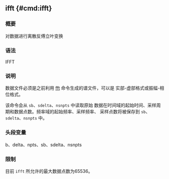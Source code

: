 ## ifft {#cmd:ifft}

### 概要

对数据进行离散反傅立叶变换

### 语法

IFFT

### 说明

数据文件必须是之前利用 [fft](/commands/fft.html)
命令生成的谱文件，可以是 实部-虚部格式或振幅-相位格式。

该命令会从 `sb`、`sdelta`、`nsnpts` 中读取原始
数据在时间域的起始时间、采样周期和数据点数。频率域的起始频率、采样频率、
采样点数将被保存到 `sb`、`sdelta`、`nsnpts` 中。

### 头段变量

b、delta、npts、sb、sdelta、nsnpts

### 限制

目前 `ifft` 所允许的最大数据点数为65536。
